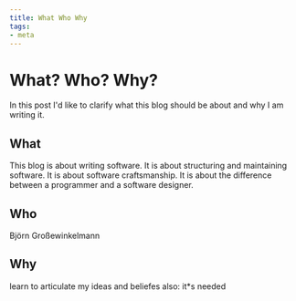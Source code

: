 ```yaml
---
title: What Who Why
tags:
- meta
---
```

# What? Who? Why?
In this post I'd like to clarify what this blog should be about and why I am writing it.

## What
This blog is about writing software. It is about structuring and maintaining software. It is about software craftsmanship. It is about the difference between a programmer and a software designer.

## Who 
Björn Großewinkelmann

## Why
learn to articulate my ideas and beliefes
also: it*s needed
<!--stackedit_data:
eyJoaXN0b3J5IjpbMTI1MTE0MTQ2NywxMTAxNDQ1MTM0LC0xNj
g5NTg0NDk3LC0xNzM3NzEyNzUxLC01NzQ2NTM2OCwxOTM2NzU1
NDQ5LC01MDA0NzQyMzZdfQ==
-->